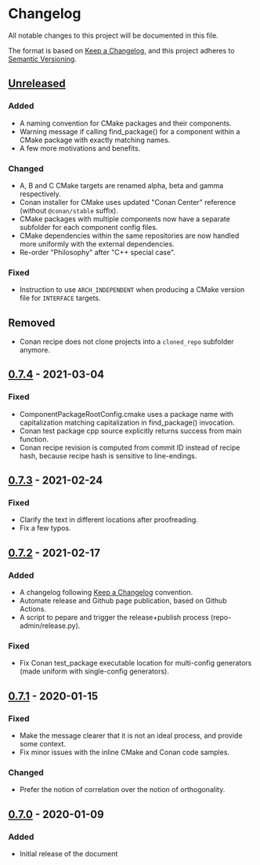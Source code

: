 # Changelog
All notable changes to this project will be documented in this file.

The format is based on [Keep a Changelog](https://keepachangelog.com/en/1.0.0/),
and this project adheres to [Semantic Versioning](https://semver.org/spec/v2.0.0.html).

## [Unreleased]
### Added
- A naming convention for CMake packages and their components.
- Warning message if calling find_package() for a component within a CMake package
with exactly matching names.
- A few more motivations and benefits.

### Changed
- A, B and C CMake targets are renamed alpha, beta and gamma respectively.
- Conan installer for CMake uses updated "Conan Center" reference (without `@conan/stable` suffix).
- CMake packages with multiple components now have a separate subfolder
for each component config files.
- CMake dependencies within the same repositories are now handled more uniformly
with the external dependencies.
- Re-order "Philosophy" after "C++ special case".

### Fixed
- Instruction to use `ARCH_INDEPENDENT` when producing a CMake version file for `INTERFACE`  targets.

## Removed
- Conan recipe does not clone projects into a `cloned_repo` subfolder anymore.

## [0.7.4] - 2021-03-04
### Fixed
- ComponentPackageRootConfig.cmake uses a package name with capitalization
matching capitalization in find_package() invocation.
- Conan test package cpp source explicitly returns success from main function.
- Conan recipe revision is computed from commit ID instead of recipe hash,
because recipe hash is sensitive to line-endings.

## [0.7.3] - 2021-02-24
### Fixed
- Clarify the text in different locations after proofreading.
- Fix a few typos.

## [0.7.2] - 2021-02-17
### Added
- A changelog following [Keep a Changelog](https://keepachangelog.com/en/1.0.0/) convention.
- Automate release and Github page publication, based on Github Actions.
- A script to pepare and trigger the release+publish process (repo-admin/release.py).

### Fixed
- Fix Conan test_package executable location for multi-config generators
(made uniform with single-config generators).

## [0.7.1] - 2020-01-15
### Fixed
- Make the message clearer that it is not an ideal process, and provide some context.
- Fix minor issues with the inline CMake and Conan code samples.

### Changed
- Prefer the notion of correlation over the notion of orthogonality.

## [0.7.0] - 2020-01-09
### Added
- Initial release of the document

[Unreleased]: https://github.com/Adnn/ModernCppComponent/compare/v0.7.4...HEAD
[0.7.4]: https://github.com/Adnn/ModernCppComponent/compare/v0.7.3...v0.7.4
[0.7.3]: https://github.com/Adnn/ModernCppComponent/compare/v0.7.2...v0.7.3
[0.7.2]: https://github.com/Adnn/ModernCppComponent/compare/v0.7.1...v0.7.2
[0.7.1]: https://github.com/Adnn/ModernCppComponent/compare/v0.7.0...v0.7.1
[0.7.0]: https://github.com/Adnn/ModernCppComponent/releases/tag/v0.7.0
